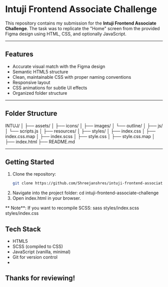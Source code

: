 # Intuji Frontend Associate Challenge

This repository contains my submission for the **Intuji Frontend Associate Challenge**. The task was to replicate the "Home" screen from the provided Figma design using HTML, CSS, and optionally JavaScript.

---

##  Features

-  Accurate visual match with the Figma design
-  Semantic HTML5 structure
-  Clean, maintainable CSS with proper naming conventions
-  Responsive layout  
-  CSS animations for subtle UI effects
-  Organized folder structure

---

##  Folder Structure

INTUJ/ │ ├── assets/ │ ├── icons/ │ ├── images/ │ └── outline/ │ ├── js/ │ └── scripts.js │ ├── resources/  │ ├── styles/ │ ├── index.css │ ├── index.css.map │ ├── index.scss │ ├── style.css │ ├── style.css.map │ ├── index.html ├── README.md


---

##  Getting Started

1. Clone the repository:
   ```bash
   git clone https://github.com/Shreejanshres/intuji-frontend-associate-challenge.git
2. Navigate into the project folder:
  cd intuji-frontend-associate-challenge
3. Open index.html in your browser.
   
 ** Note**: If you want to recompile SCSS:
  sass styles/index.scss styles/index.css
  
## Tech Stack
* HTML5
* SCSS (compiled to CSS)
* JavaScript (vanilla, minimal)
* Git for version control
* 
## Thanks for reviewing!
